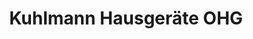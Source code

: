 ---
title: "Kuhlmann Hausgeräte OHG"
url: /rinteln/kuhlmann-hausgeraete-ohg/
shop: Haushaltsgeräte
---